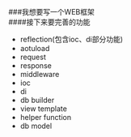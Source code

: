 ###我想要写一个WEB框架  
####接下来要完善的功能  
* reflection(包含ioc、di部分功能)
* aotuload
* request
* response
* middleware
* ioc
* di
* db builder
* view template
* helper function
* db model